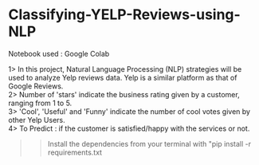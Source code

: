# Classifying-YELP-Reviews-using-NLP
Notebook used : Google Colab

1> In this project, Natural Language Processing (NLP) strategies will be used to analyze Yelp reviews data.
   Yelp is a similar platform as that of Google Reviews.                                        
2> Number of 'stars' indicate the business rating given by a customer, ranging from 1 to 5.              
3> 'Cool', 'Useful' and 'Funny' indicate the number of cool votes given by other Yelp Users.              
4> To Predict : if the customer is satisfied/happy with the services or not.

>> Install the dependencies from your terminal with "pip install -r requirements.txt
